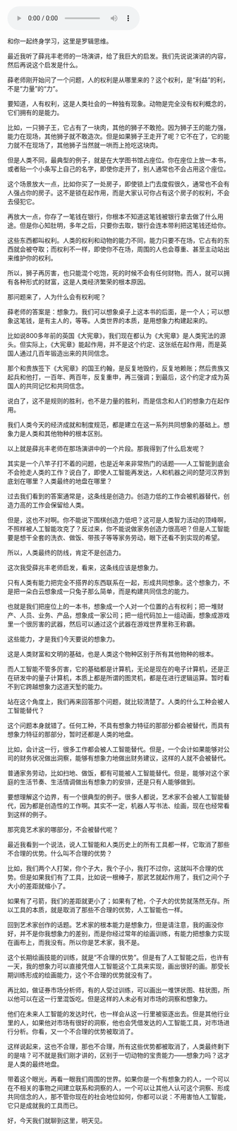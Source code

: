<audio src="http://igetoss.cdn.igetget.com/mp3/201711/21/201711212215591858263923.mp3" controls="controls">您的浏览器不支持 audio 标签。</audio><p>和你一起终身学习，这里是罗辑思维。</p><p>最近我听了薛兆丰老师的一场演讲，给了我巨大的启发。我们先说说演讲的内容，然后再说这个启发是什么。</p><p>薛老师刚开始问了一个问题，人的权利是从哪里来的？这个权利，是“利益”的利，不是“力量”的“力”。</p><p>要知道，人有权利，这是人类社会的一种独有现象。动物是完全没有权利概念的，它们拥有的是能力。</p><p>比如，一只狮子王，它占有了一块肉，其他的狮子不敢抢。因为狮子王的能力强，能力在现场，其他狮子就不敢造次。但是如果狮子王走开了呢？它不在了，它的能力就不在现场了，其他狮子当然就一哄而上抢吃这块肉。</p><p>但是人类不同，最典型的例子，就是在大学图书馆占座位。你在座位上放一本书，或者贴一个小条写上自己的名字，即使你走开了，别人通常也不会占用这个座位。</p><p>这个场景放大一点，比如你买了一处房子，即使锁上门去度假很久，通常也不会有人强占你的房子。这不是锁在起作用，而是大家认可你占有这个房子的权利，不会去侵犯它。</p><p>再放大一点，你存了一笔钱在银行，你根本不知道这笔钱被银行拿去做了什么用途。但是你心知肚明，多年之后，只要你去取，银行会连本带利把这笔钱还给你。</p><p>这些东西都叫权利。人类的权利和动物的能力不同，能力只要不在场，它占有的东西就会被夺取；而权利不一样，即使你不在场，周围的人也会尊重、甚至主动站出来维护你的权利。</p><p>所以，狮子再厉害，也只能混个吃饱，死的时候不会有任何财物。而人，就可以拥有各种形式的财富，这是人类经济繁荣的根本原因。</p><p>那问题来了，人为什么会有权利呢？</p><p>薛老师的答案是：想象力。我们可以想象桌子上这本书的后面，是一个人；可以想象这笔钱，是有主人的，等等。人类世界的本质，是用想象力构建起来的。</p><p>比如说800多年前的英国《大宪章》，我们现在都认为《大宪章》是人类宪法的源头。但实际上，《大宪章》能起作用，并不是这个约定、这张纸在起作用，而是英国人通过几百年锻造出来的共同信念。</p><p>那个和贵族签下《大宪章》的国王约翰，是反复地毁约，反复地赖账；然后贵族又起兵和他打，一百年、两百年，反复重申，再三强调；到最后，这个约定才成为英国人的共同记忆和共同信念。</p><p>说白了，这不是规则的胜利，也不是力量的胜利，而是信念和人们的想象力在起作用。</p><p>我们人类今天的经济成就和制度规范，都是建立在这一系列共同想象的基础上。想象力是人类和其他物种的根本区别。</p><p>以上就是薛兆丰老师在那场演讲中的一个片段。那我得到了什么启发呢？</p><p>其实是一个八竿子打不着的问题，也是近年来非常热门的话题——人工智能到底会不会抢走人类的工作？说白了，即使人工智能再发达，人和机器之间的楚河汉界到底划在哪里？人类最终的地盘在哪里？</p><p>过去我们看到的答案通常是，这条线是创造力。创造力低的工作会被机器替代，创造力高的工作会保留给人类。</p><p>但是，这也不对啊。你不能说下围棋创造力低吧？这可是人类智力活动的顶峰啊，不照样被人工智能攻克了？反过来，你不能说做家务创造力很高吧？但是人工智能要是想干全套的洗衣、做饭、带孩子等等家务劳动，眼下还看不到实现的希望。</p><p>所以，人类最终的防线，肯定不是创造力。</p><p>这次我受薛兆丰老师启发，看来，这条线应该是想象力。</p><p>只有人类有能力把完全不搭界的东西联系在一起，形成共同想象。这个想象力，不是把一朵白云想象成一只兔子那么简单，而是构建共同信念的能力。</p><p>也就是我们把座位上的一本书，想象成一个人对一个位置的占有权利；把一堆财产、人员、业务、产品，想象成一家公司；把一组代码加上一组动画，想象成游戏里一个很厉害的武器，然后可以通过这个武器在游戏世界里称王称霸。</p><p>这些能力，才是我们今天要说的想象力。</p><p>这是人类财富和文明的基础，也是人类这个物种区别于所有其他物种的根本。</p><p>而人工智能不管多厉害，它的基础都是计算机，无论是现在的电子计算机，还是正在研发中的量子计算机，本质上都是所谓的图灵机，都是在进行逻辑运算。暂时看不到它跨越想象力这道天堑的能力。</p><p>站在这个角度上，我们再来回答那个问题，就比较清楚了。人类的什么工种会被人工智能替代？</p><p>这个问题本身就错了。任何工种，不具有想象力特征的那部分都会被替代，而具有想象力特征的那部分，暂时还都是人类的地盘。</p><p>比如，会计这一行，很多工作都会被人工智能替代。但是，一个会计如果能够对公司的财务状况做出洞察，能够有想象力地做出财务建议，这样的人就不会被替代。</p><p>普通家务劳动，比如扫地、做饭，都有可能被人工智能替代。但是，能够对这个家庭的生活节奏、生活情调做出有想象力的安排，还是只有人能够做到。</p><p>要想理解这个边界，有一个很典型的例子。很多人都说，艺术家不会被人工智能替代，因为都是创造性的工作啊。其实不一定，机器人写书法、绘画，现在也经常看到这样的例子。</p><p>那究竟艺术家的哪部分，不会被替代呢？</p><p>最近我看到一个说法，说人工智能和人类历史上的所有工具都一样，它取消了那些不合理的优势。什么叫不合理的优势？</p><p>比如，我们两个人打架，你个子大，我个子小，我打不过你，这就叫不合理的优势。但是如果我们有了工具，比如说一根棒子，那武艺就起作用了，我们之间个子大小的差距就缩小了。</p><p>如果有了弓箭，我们的差距就更小了；如果有了枪，个子大的优势就荡然无存。所以工具的本质，就是取消了那些不合理的优势，人工智能也一样。</p><p>回到艺术家创作的话题。艺术家的根本能力是想象力，但是请注意，我的画没你好，并不是你我想象力的差别，而是你经过常年的绘画训练，有能力把想象力实现在画布上，而我没有。所以你是艺术家，我不是。</p><p>这个长期绘画技能的训练，就是“不合理的优势”。但是有了人工智能之后，也许有一天，我的想象力可以直接凭借人工智能这个工具来实现，画出很好的画。那受长期训练形成的绘画能力，这个不合理的优势就没有了。</p><p>再比如，做证券市场分析师，有的人受过训练，可以画出一堆饼状图、柱状图，所以他可以在这一行里混饭吃。但是这样的人未必有对市场的洞察和想象力。</p><p>他们在未来人工智能的发达时代，也一样会从这一行里被驱逐出去。但是其他行业里的人，如果他对市场有很好的洞察，他也会凭借发达的人工智能工具，对市场进行分析。你看，又一个不合理的优势被取消了。</p><p>这样说起来，这也不合理，那也不合理，所有这些优势都被取消了，人类最终剩下的是啥？可不就是我们刚才讲的，区别于一切动物的宝贵能力——想象力吗？这才是人类的最终地盘。</p><p>带着这个眼光，再看一眼我们周围的世界。如果你是一个有想象力的人，一个可以在不相关的事物之间建立联系和洞察的人，一个可以让其他人认可这个洞察、形成共同信念的人，那不管你现在的社会地位如何，你都可以说：不用害怕人工智能，它只是成就我的工具而已。</p><p>好，今天我们就聊到这里，明天见。</p>